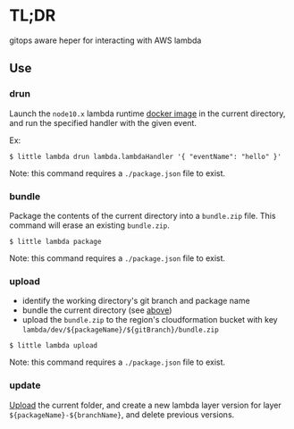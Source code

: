 # TL;DR

gitops aware heper for interacting with AWS lambda

## Use

### drun

Launch the `node10.x` lambda runtime [docker image](https://github.com/lambci/docker-lambda) in the current directory, and run the specified handler with the given event.

Ex:
```
$ little lambda drun lambda.lambdaHandler '{ "eventName": "hello" }'
```

Note: this command requires a `./package.json` file to exist.

### bundle

Package the contents of the current directory into a `bundle.zip` file.
This command will erase an existing `bundle.zip`.

```
$ little lambda package
```

Note: this command requires a `./package.json` file to exist.

### upload

* identify the working directory's git branch and package name
* bundle the current directory (see [above](###bundle))
* upload the `bundle.zip` to the
region's cloudformation bucket with key `lambda/dev/${packageName}/${gitBranch}/bundle.zip`

```
$ little lambda upload
```

Note: this command requires a `./package.json` file to exist.

### update

[Upload](###upload) the current folder, and create a new lambda layer version for layer `${packageName}-${branchName}`, and delete previous versions.

